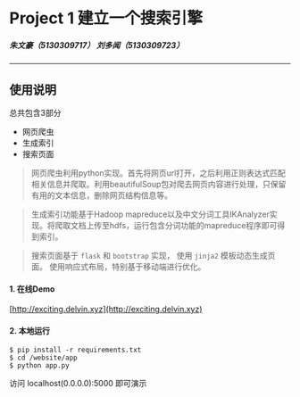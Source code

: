 # Project 1 建立一个搜索引擎
				
			
##### 朱文豪（5130309717） 刘多闻（5130309723）

------

## 使用说明


总共包含3部分

- 网页爬虫
- 生成索引
- 搜索页面

> 网页爬虫利用python实现。首先将网页url打开，之后利用正则表达式匹配相关信息并爬取。利用beautifulSoup包对爬去网页内容进行处理，只保留有用的文本信息，删除网页结构信息等。

> 生成索引功能基于Hadoop mapreduce以及中文分词工具IKAnalyzer实现。将爬取文档上传至hdfs，运行包含分词功能的mapreduce程序即可得到索引。

 > 搜索页面基于 `flask` 和 `bootstrap` 实现， 使用 `jinja2` 模板动态生成页面。
使用响应式布局，特别基于移动端进行优化。


####  1. 在线Demo

[http://exciting.delvin.xyz](http://exciting.delvin.xyz)

#### 2. 本地运行

```
$ pip install -r requirements.txt
$ cd /website/app
$ python app.py
```

访问 localhost(0.0.0.0):5000 即可演示










